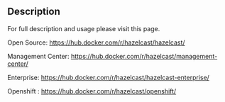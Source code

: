 
## Description

For full description and usage please visit this page.


Open Source: https://hub.docker.com/r/hazelcast/hazelcast/

Management Center: https://hub.docker.com/r/hazelcast/management-center/

Enterprise: https://hub.docker.com/r/hazelcast/hazelcast-enterprise/

Openshift : https://hub.docker.com/r/hazelcast/openshift/
